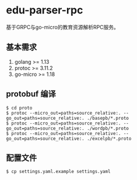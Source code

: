 # edu-parser-rpc
基于GRPC与go-micro的教育资源解析RPC服务。

## 基本需求
1. golang >= 1.13
2. protoc >= 3.11.2
3. go-micro >= 1.18

## protobuf 编译
```shell script
$ cd proto
$ protoc --micro_out=paths=source_relative:. --go_out=paths=source_relative:. ./basepb/*.proto
$ protoc --micro_out=paths=source_relative:. --go_out=paths=source_relative:. ./wordpb/*.proto
$ protoc --micro_out=paths=source_relative:. --go_out=paths=source_relative:. ./excelpb/*.proto
```

## 配置文件
```shell script
$ cp settings.yaml.example settings.yaml
```